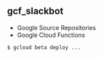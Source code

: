 ## gcf_slackbot

* Google Source Repositories
* Google Cloud Functions

```bash
$ gcloud beta deploy ...
```
